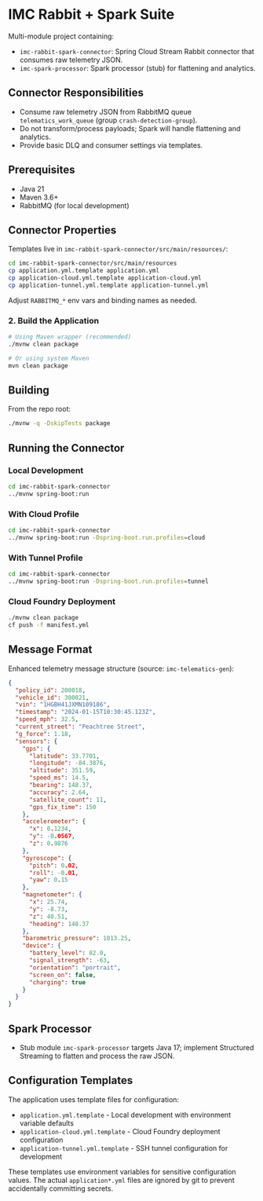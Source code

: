 # IMC Rabbit + Spark Suite

Multi-module project containing:
- `imc-rabbit-spark-connector`: Spring Cloud Stream Rabbit connector that consumes raw telemetry JSON.
- `imc-spark-processor`: Spark processor (stub) for flattening and analytics.

## Connector Responsibilities

- Consume raw telemetry JSON from RabbitMQ queue `telematics_work_queue` (group `crash-detection-group`).
- Do not transform/process payloads; Spark will handle flattening and analytics.
- Provide basic DLQ and consumer settings via templates.

## Prerequisites

- Java 21
- Maven 3.6+
- RabbitMQ (for local development)

## Connector Properties

Templates live in `imc-rabbit-spark-connector/src/main/resources/`:

```bash
cd imc-rabbit-spark-connector/src/main/resources
cp application.yml.template application.yml
cp application-cloud.yml.template application-cloud.yml
cp application-tunnel.yml.template application-tunnel.yml
```
Adjust `RABBITMQ_*` env vars and binding names as needed.

### 2. Build the Application

```bash
# Using Maven wrapper (recommended)
./mvnw clean package

# Or using system Maven
mvn clean package
```

## Building

From the repo root:

```bash
./mvnw -q -DskipTests package
```

## Running the Connector

### Local Development
```bash
cd imc-rabbit-spark-connector
../mvnw spring-boot:run
```

### With Cloud Profile
```bash
cd imc-rabbit-spark-connector
../mvnw spring-boot:run -Dspring-boot.run.profiles=cloud
```

### With Tunnel Profile
```bash
cd imc-rabbit-spark-connector
../mvnw spring-boot:run -Dspring-boot.run.profiles=tunnel
```

### Cloud Foundry Deployment
```bash
./mvnw clean package
cf push -f manifest.yml
```

## Message Format

Enhanced telemetry message structure (source: `imc-telematics-gen`):

```json
{
  "policy_id": 200018,
  "vehicle_id": 300021,
  "vin": "1HGBH41JXMN109186",
  "timestamp": "2024-01-15T10:30:45.123Z",
  "speed_mph": 32.5,
  "current_street": "Peachtree Street",
  "g_force": 1.18,
  "sensors": {
    "gps": {
      "latitude": 33.7701,
      "longitude": -84.3876,
      "altitude": 351.59,
      "speed_ms": 14.5,
      "bearing": 148.37,
      "accuracy": 2.64,
      "satellite_count": 11,
      "gps_fix_time": 150
    },
    "accelerometer": {
      "x": 0.1234,
      "y": -0.0567,
      "z": 0.9876
    },
    "gyroscope": {
      "pitch": 0.02,
      "roll": -0.01,
      "yaw": 0.15
    },
    "magnetometer": {
      "x": 25.74,
      "y": -8.73,
      "z": 40.51,
      "heading": 148.37
    },
    "barometric_pressure": 1013.25,
    "device": {
      "battery_level": 82.0,
      "signal_strength": -63,
      "orientation": "portrait",
      "screen_on": false,
      "charging": true
    }
  }
}
```

## Spark Processor

- Stub module `imc-spark-processor` targets Java 17; implement Structured Streaming to flatten and process the raw JSON.

## Configuration Templates

The application uses template files for configuration:

- `application.yml.template` - Local development with environment variable defaults
- `application-cloud.yml.template` - Cloud Foundry deployment configuration
- `application-tunnel.yml.template` - SSH tunnel configuration for development

These templates use environment variables for sensitive configuration values. The actual `application*.yml` files are ignored by git to prevent accidentally committing secrets.